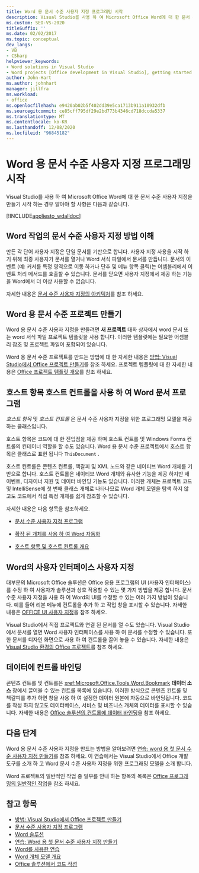```yaml
---
title: Word 용 문서 수준 사용자 지정 프로그래밍 시작
description: Visual Studio를 사용 하 여 Microsoft Office Word에 대 한 문서 수준 사용자 지정을 만들기 시작 하기 위해 알아야 할 내용을 알아보세요.
ms.custom: SEO-VS-2020
titleSuffix: ''
ms.date: 02/02/2017
ms.topic: conceptual
dev_langs:
- VB
- CSharp
helpviewer_keywords:
- Word solutions in Visual Studio
- Word projects [Office development in Visual Studio], getting started
author: John-Hart
ms.author: johnhart
manager: jillfra
ms.workload:
- office
ms.openlocfilehash: e9420ab02b5f402dd39e5ca1713b911a10932dfb
ms.sourcegitcommit: ce85cff795df29e2bd773b4346cd718dccda5337
ms.translationtype: MT
ms.contentlocale: ko-KR
ms.lasthandoff: 12/08/2020
ms.locfileid: "96845182"
---
```

# <a name="get-started-programming-document-level-customizations-for-word"></a>Word 용 문서 수준 사용자 지정 프로그래밍 시작
  Visual Studio를 사용 하 여 Microsoft Office Word에 대 한 문서 수준 사용자 지정을 만들기 시작 하는 경우 알아야 할 사항은 다음과 같습니다.

 [!INCLUDE[appliesto_wdalldoc](../vsto/includes/appliesto-wdalldoc-md.md)]

## <a name="understand-how-document-level-customizations-for-word-work"></a>Word 작업의 문서 수준 사용자 지정 방법 이해
 만든 각 단어 사용자 지정은 단일 문서를 기반으로 합니다. 사용자 지정 사용을 시작 하기 위해 최종 사용자가 문서를 열거나 Word 서식 파일에서 문서를 만듭니다. 문서의 이벤트 (예: 커서를 특정 영역으로 이동 하거나 단추 및 메뉴 항목 클릭)는 어셈블리에서 이벤트 처리 메서드를 호출할 수 있습니다. 문서를 닫으면 사용자 지정에서 제공 하는 기능을 Word에서 더 이상 사용할 수 없습니다.

 자세한 내용은 [문서 수준 사용자 지정의 아키텍처](../vsto/architecture-of-document-level-customizations.md)를 참조 하세요.

## <a name="create-document-level-projects-for-word"></a>Word 용 문서 수준 프로젝트 만들기
 Word 용 문서 수준 사용자 지정을 만들려면 **새 프로젝트** 대화 상자에서 word 문서 또는 word 서식 파일 프로젝트 템플릿을 사용 합니다. 이러한 템플릿에는 필요한 어셈블리 참조 및 프로젝트 파일이 포함되어 있습니다.

 Word 용 문서 수준 프로젝트를 만드는 방법에 대 한 자세한 내용은 [방법: Visual Studio에서 Office 프로젝트 만들기](../vsto/how-to-create-office-projects-in-visual-studio.md)를 참조 하세요. 프로젝트 템플릿에 대 한 자세한 내용은 [Office 프로젝트 템플릿 개요](../vsto/office-project-templates-overview.md)를 참조 하세요.

## <a name="program-word-documents-by-using-host-items-host-controls"></a>호스트 항목 호스트 컨트롤을 사용 하 여 Word 문서 프로그램
 *호스트 항목* 및 *호스트 컨트롤* 은 문서 수준 사용자 지정을 위한 프로그래밍 모델을 제공 하는 클래스입니다.

 호스트 항목은 코드에 대 한 진입점을 제공 하며 호스트 컨트롤 및 Windows Forms 컨트롤의 컨테이너 역할을 할 수도 있습니다. Word 용 문서 수준 프로젝트에서 호스트 항목은 클래스로 표현 됩니다 `ThisDocument` .

 호스트 컨트롤은 콘텐츠 컨트롤, 책갈피 및 XML 노드와 같은 네이티브 Word 개체를 기반으로 합니다. 호스트 컨트롤은 네이티브 Word 개체와 유사한 기능을 제공 하지만 새 이벤트, 디자이너 지원 및 데이터 바인딩 기능도 있습니다. 이러한 개체는 프로젝트 코드 및 IntelliSense에 첫 번째 클래스 개체로 나타나므로 Word 개체 모델을 탐색 하지 않고도 코드에서 직접 특정 개체를 쉽게 참조할 수 있습니다.

 자세한 내용은 다음 항목을 참조하세요.

- [문서 수준 사용자 지정 프로그램](../vsto/programming-document-level-customizations.md)

- [확장 된 개체를 사용 하 여 Word 자동화](../vsto/automating-word-by-using-extended-objects.md)

- [호스트 항목 및 호스트 컨트롤 개요](../vsto/host-items-and-host-controls-overview.md)

## <a name="customize-the-user-interface-of-word"></a>Word의 사용자 인터페이스 사용자 지정
 대부분의 Microsoft Office 솔루션은 Office 응용 프로그램의 UI (사용자 인터페이스)를 수정 하 여 사용자가 솔루션과 상호 작용할 수 있는 몇 가지 방법을 제공 합니다. 문서 수준 사용자 지정을 사용 하 여 Word의 UI를 수정할 수 있는 여러 가지 방법이 있습니다. 예를 들어 리본 메뉴에 컨트롤을 추가 하 고 작업 창을 표시할 수 있습니다. 자세한 내용은 [OFFICE UI 사용자 지정](../vsto/office-ui-customization.md)을 참조 하세요.

 Visual Studio에서 직접 프로젝트와 연결 된 문서를 열 수도 있습니다. Visual Studio에서 문서를 열면 Word 사용자 인터페이스를 사용 하 여 문서를 수정할 수 있습니다. 또한 문서를 디자인 화면으로 사용 하 여 컨트롤을 끌어 놓을 수 있습니다. 자세한 내용은 [Visual Studio 환경의 Office 프로젝트](../vsto/office-projects-in-the-visual-studio-environment.md)를 참조 하세요.

## <a name="bind-controls-to-data"></a>데이터에 컨트롤 바인딩
 콘텐츠 컨트롤 및 컨트롤은 <xref:Microsoft.Office.Tools.Word.Bookmark> **데이터 소스** 창에서 끌어올 수 있는 컨트롤 목록에 있습니다. 이러한 방식으로 콘텐츠 컨트롤 및 책갈피를 추가 하면 창을 사용 하 여 설정한 데이터 원본에 자동으로 바인딩됩니다. 코드를 작성 하지 않고도 데이터베이스, 서비스 및 비즈니스 개체의 데이터를 표시할 수 있습니다. 자세한 내용은 [Office 솔루션의 컨트롤에 데이터 바인딩](../vsto/binding-data-to-controls-in-office-solutions.md)을 참조 하세요.

## <a name="next-steps"></a>다음 단계
 Word 용 문서 수준 사용자 지정을 만드는 방법을 알아보려면 [연습: word 용 첫 문서 수준 사용자 지정 만들기](../vsto/walkthrough-creating-your-first-document-level-customization-for-word.md)를 참조 하세요. 이 연습에서는 Visual Studio에서 Office 개발 도구를 소개 하 고 Word 문서 수준 사용자 지정을 위한 프로그래밍 모델을 소개 합니다.

 Word 프로젝트의 일반적인 작업 중 일부를 안내 하는 항목의 목록은 [Office 프로그래밍의 일반적인 작업](../vsto/common-tasks-in-office-programming.md)을 참조 하세요.

## <a name="see-also"></a>참고 항목
- [방법: Visual Studio에서 Office 프로젝트 만들기](../vsto/how-to-create-office-projects-in-visual-studio.md)
- [문서 수준 사용자 지정 프로그램](../vsto/programming-document-level-customizations.md)
- [Word 솔루션](../vsto/word-solutions.md)
- [연습: Word 용 첫 문서 수준 사용자 지정 만들기](../vsto/walkthrough-creating-your-first-document-level-customization-for-word.md)
- [Word를 사용한 연습](../vsto/walkthroughs-using-word.md)
- [Word 개체 모델 개요](../vsto/word-object-model-overview.md)
- [Office 솔루션에서 코드 작성](../vsto/writing-code-in-office-solutions.md)
